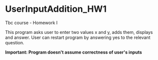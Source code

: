 # UserInputAddition_HW1
Tbc course - Homework I

This program asks user to enter two values x and y, adds them, displays and answer.
User can restart program by answering yes to the relevant question.

**Important: Program doesn't assume correctness of user's inputs**
